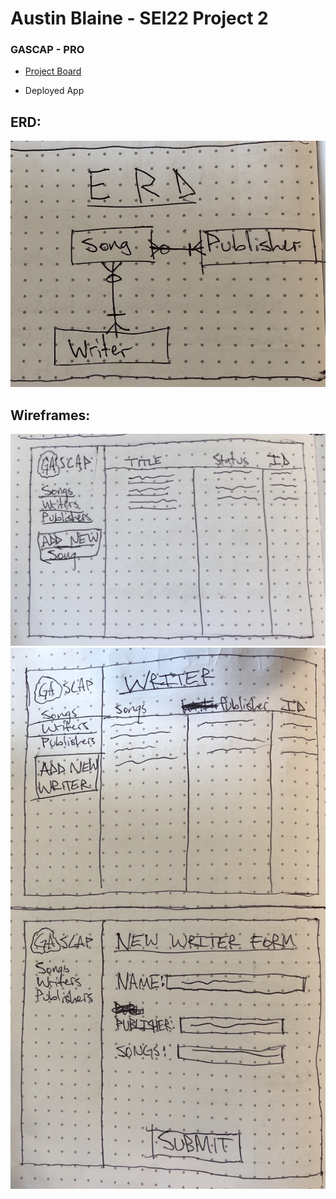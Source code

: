 # Austin Blaine - SEI22 Project 2
### GASCAP - PRO


* [Project Board](https://trello.com/b/EnejcSe9/sei22-project-2)

* Deployed App

## ERD:

![ERD](public/images/erd.jpeg)

## Wireframes:
![Main Page](public/images/main-page.jpeg)
![Writer Page and Form](public/images/writer-pages.jpeg)
